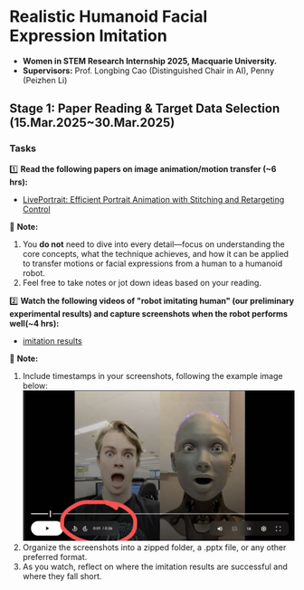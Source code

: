 # Realistic Humanoid Facial Expression Imitation

- **Women in STEM Research Internship 2025, Macquarie University.**
- **Supervisors:** Prof. Longbing Cao (Distinguished Chair in AI), Penny (Peizhen Li)

## Stage 1: Paper Reading & Target Data Selection (15.Mar.2025~30.Mar.2025)
### Tasks
1️⃣ **Read the following papers on image animation/motion transfer (~6 hrs):**
   - [LivePortrait: Efficient Portrait Animation with Stitching and Retargeting Control](https://arxiv.org/pdf/2407.03168)
  
   📣 **Note:** 
   1. You **do not** need to dive into every detail—focus on understanding the core concepts, what the technique achieves, 
   and how it can be applied to transfer motions or facial expressions from a human to a humanoid robot.
   2. Feel free to take notes or jot down ideas based on your reading.

2️⃣ **Watch the following videos of "robot imitating human" (our preliminary experimental results) and capture screenshots when
   the robot performs well(~4 hrs):**
   - [imitation results](https://drive.google.com/drive/folders/1htHpBTDGMyzFEux344Wd4FjWR8pbVZv7?usp=sharing)
  
   📣 **Note:** 
   1. Include timestamps in your screenshots, following the example image below: ![My Image](./assets/images/screenshot_example.png)
   2. Organize the screenshots into a zipped folder, a .pptx file, or any other preferred format.
   3. As you watch, reflect on where the imitation results are successful and where they fall short.